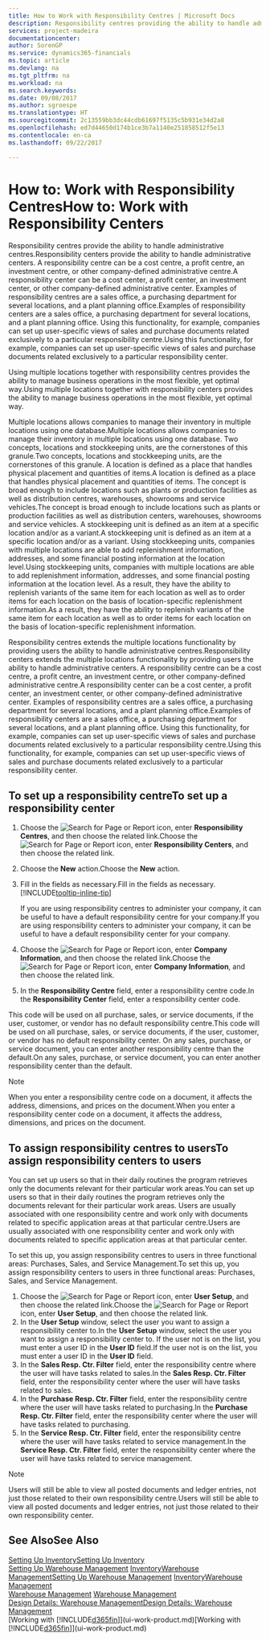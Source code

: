 ```yaml
---
title: How to Work with Responsibility Centres | Microsoft Docs
description: Responsibility centres providing the ability to handle administrative centres. A responsibility centre can be a cost centre, a profit centre, an investment centre, or other company-defined administrative centre.
services: project-madeira
documentationcenter: 
author: SorenGP
ms.service: dynamics365-financials
ms.topic: article
ms.devlang: na
ms.tgt_pltfrm: na
ms.workload: na
ms.search.keywords: 
ms.date: 09/08/2017
ms.author: sgroespe
ms.translationtype: HT
ms.sourcegitcommit: 2c13559bb3dc44cdb61697f5135c5b931e34d2a8
ms.openlocfilehash: ed7d44650d174b1ce3b7a1140e251858512f5e13
ms.contentlocale: en-ca
ms.lasthandoff: 09/22/2017

---
```

# <a name="how-to-work-with-responsibility-centers"></a><span data-ttu-id="b5076-104">How to: Work with Responsibility Centres</span><span class="sxs-lookup"><span data-stu-id="b5076-104">How to: Work with Responsibility Centers</span></span>
<span data-ttu-id="b5076-105">Responsibility centres provide the ability to handle administrative centres.</span><span class="sxs-lookup"><span data-stu-id="b5076-105">Responsibility centers provide the ability to handle administrative centers.</span></span> <span data-ttu-id="b5076-106">A responsibility centre can be a cost centre, a profit centre, an investment centre, or other company-defined administrative centre.</span><span class="sxs-lookup"><span data-stu-id="b5076-106">A responsibility center can be a cost center, a profit center, an investment center, or other company-defined administrative center.</span></span> <span data-ttu-id="b5076-107">Examples of responsibility centres are a sales office, a purchasing department for several locations, and a plant planning office.</span><span class="sxs-lookup"><span data-stu-id="b5076-107">Examples of responsibility centers are a sales office, a purchasing department for several locations, and a plant planning office.</span></span> <span data-ttu-id="b5076-108">Using this functionality, for example, companies can set up user-specific views of sales and purchase documents related exclusively to a particular responsibility centre.</span><span class="sxs-lookup"><span data-stu-id="b5076-108">Using this functionality, for example, companies can set up user-specific views of sales and purchase documents related exclusively to a particular responsibility center.</span></span>  

<span data-ttu-id="b5076-109">Using multiple locations together with responsibility centres provides the ability to manage business operations in the most flexible, yet optimal way.</span><span class="sxs-lookup"><span data-stu-id="b5076-109">Using multiple locations together with responsibility centers provides the ability to manage business operations in the most flexible, yet optimal way.</span></span>

<span data-ttu-id="b5076-110">Multiple locations allows companies to manage their inventory in multiple locations using one database.</span><span class="sxs-lookup"><span data-stu-id="b5076-110">Multiple locations allows companies to manage their inventory in multiple locations using one database.</span></span> <span data-ttu-id="b5076-111">Two concepts, locations and stockkeeping units, are the cornerstones of this granule.</span><span class="sxs-lookup"><span data-stu-id="b5076-111">Two concepts, locations and stockkeeping units, are the cornerstones of this granule.</span></span> <span data-ttu-id="b5076-112">A location is defined as a place that handles physical placement and quantities of items.</span><span class="sxs-lookup"><span data-stu-id="b5076-112">A location is defined as a place that handles physical placement and quantities of items.</span></span> <span data-ttu-id="b5076-113">The concept is broad enough to include locations such as plants or production facilities as well as distribution centres, warehouses, showrooms and service vehicles.</span><span class="sxs-lookup"><span data-stu-id="b5076-113">The concept is broad enough to include locations such as plants or production facilities as well as distribution centers, warehouses, showrooms and service vehicles.</span></span> <span data-ttu-id="b5076-114">A stockkeeping unit is defined as an item at a specific location and/or as a variant.</span><span class="sxs-lookup"><span data-stu-id="b5076-114">A stockkeeping unit is defined as an item at a specific location and/or as a variant.</span></span> <span data-ttu-id="b5076-115">Using stockkeeping units, companies with multiple locations are able to add replenishment information, addresses, and some financial posting information at the location level.</span><span class="sxs-lookup"><span data-stu-id="b5076-115">Using stockkeeping units, companies with multiple locations are able to add replenishment information, addresses, and some financial posting information at the location level.</span></span> <span data-ttu-id="b5076-116">As a result, they have the ability to replenish variants of the same item for each location as well as to order items for each location on the basis of location-specific replenishment information.</span><span class="sxs-lookup"><span data-stu-id="b5076-116">As a result, they have the ability to replenish variants of the same item for each location as well as to order items for each location on the basis of location-specific replenishment information.</span></span>  

<span data-ttu-id="b5076-117">Responsibility centres extends the multiple locations functionality by providing users the ability to handle administrative centres.</span><span class="sxs-lookup"><span data-stu-id="b5076-117">Responsibility centers extends the multiple locations functionality by providing users the ability to handle administrative centers.</span></span> <span data-ttu-id="b5076-118">A responsibility centre can be a cost centre, a profit centre, an investment centre, or other company-defined administrative centre.</span><span class="sxs-lookup"><span data-stu-id="b5076-118">A responsibility center can be a cost center, a profit center, an investment center, or other company-defined administrative center.</span></span> <span data-ttu-id="b5076-119">Examples of responsibility centres are a sales office, a purchasing department for several locations, and a plant planning office.</span><span class="sxs-lookup"><span data-stu-id="b5076-119">Examples of responsibility centers are a sales office, a purchasing department for several locations, and a plant planning office.</span></span> <span data-ttu-id="b5076-120">Using this functionality, for example, companies can set up user-specific views of sales and purchase documents related exclusively to a particular responsibility centre.</span><span class="sxs-lookup"><span data-stu-id="b5076-120">Using this functionality, for example, companies can set up user-specific views of sales and purchase documents related exclusively to a particular responsibility center.</span></span>

## <a name="to-set-up-a-responsibility-center"></a><span data-ttu-id="b5076-121">To set up a responsibility centre</span><span class="sxs-lookup"><span data-stu-id="b5076-121">To set up a responsibility center</span></span>  
1.  <span data-ttu-id="b5076-122">Choose the ![Search for Page or Report](media/ui-search/search_small.png "Search for Page or Report icon") icon, enter **Responsibility Centres**, and then choose the related link.</span><span class="sxs-lookup"><span data-stu-id="b5076-122">Choose the ![Search for Page or Report](media/ui-search/search_small.png "Search for Page or Report icon") icon, enter **Responsibility Centers**, and then choose the related link.</span></span>  
2.  <span data-ttu-id="b5076-123">Choose the **New** action.</span><span class="sxs-lookup"><span data-stu-id="b5076-123">Choose the **New** action.</span></span>  
3.  <span data-ttu-id="b5076-124">Fill in the fields as necessary.</span><span class="sxs-lookup"><span data-stu-id="b5076-124">Fill in the fields as necessary.</span></span> [!INCLUDE[tooltip-inline-tip](includes/tooltip-inline-tip_md.md)]  

    <span data-ttu-id="b5076-125">If you are using responsibility centres to administer your company, it can be useful to have a default responsibility centre for your company.</span><span class="sxs-lookup"><span data-stu-id="b5076-125">If you are using responsibility centers to administer your company, it can be useful to have a default responsibility center for your company.</span></span>
4. <span data-ttu-id="b5076-126">Choose the ![Search for Page or Report](media/ui-search/search_small.png "Search for Page or Report icon") icon, enter **Company Information**, and then choose the related link.</span><span class="sxs-lookup"><span data-stu-id="b5076-126">Choose the ![Search for Page or Report](media/ui-search/search_small.png "Search for Page or Report icon") icon, enter **Company Information**, and then choose the related link.</span></span>
5. <span data-ttu-id="b5076-127">In the **Responsibility Centre** field, enter a responsibility centre code.</span><span class="sxs-lookup"><span data-stu-id="b5076-127">In the **Responsibility Center** field, enter a responsibility center code.</span></span>

<span data-ttu-id="b5076-128">This code will be used on all purchase, sales, or service documents, if the user, customer, or vendor has no default responsibility centre.</span><span class="sxs-lookup"><span data-stu-id="b5076-128">This code will be used on all purchase, sales, or service documents, if the user, customer, or vendor has no default responsibility center.</span></span> <span data-ttu-id="b5076-129">On any sales, purchase, or service document, you can enter another responsibility centre than the default.</span><span class="sxs-lookup"><span data-stu-id="b5076-129">On any sales, purchase, or service document, you can enter another responsibility center than the default.</span></span>

> [!NOTE]  
>  <span data-ttu-id="b5076-130">When you enter a responsibility centre code on a document, it affects the address, dimensions, and prices on the document.</span><span class="sxs-lookup"><span data-stu-id="b5076-130">When you enter a responsibility center code on a document, it affects the address, dimensions, and prices on the document.</span></span>  

## <a name="to-assign-responsibility-centers-to-users"></a><span data-ttu-id="b5076-131">To assign responsibility centres to users</span><span class="sxs-lookup"><span data-stu-id="b5076-131">To assign responsibility centers to users</span></span>  
<span data-ttu-id="b5076-132">You can set up users so that in their daily routines the program retrieves only the documents relevant for their particular work areas.</span><span class="sxs-lookup"><span data-stu-id="b5076-132">You can set up users so that in their daily routines the program retrieves only the documents relevant for their particular work areas.</span></span> <span data-ttu-id="b5076-133">Users are usually associated with one responsibility centre and work only with documents related to specific application areas at that particular centre.</span><span class="sxs-lookup"><span data-stu-id="b5076-133">Users are usually associated with one responsibility center and work only with documents related to specific application areas at that particular center.</span></span>  

<span data-ttu-id="b5076-134">To set this up, you assign responsibility centres to users in three functional areas: Purchases, Sales, and Service Management.</span><span class="sxs-lookup"><span data-stu-id="b5076-134">To set this up, you assign responsibility centers to users in three functional areas: Purchases, Sales, and Service Management.</span></span>  

1.  <span data-ttu-id="b5076-135">Choose the ![Search for Page or Report](media/ui-search/search_small.png "Search for Page or Report icon") icon, enter **User Setup**, and then choose the related link.</span><span class="sxs-lookup"><span data-stu-id="b5076-135">Choose the ![Search for Page or Report](media/ui-search/search_small.png "Search for Page or Report icon") icon, enter **User Setup**, and then choose the related link.</span></span>  
2.  <span data-ttu-id="b5076-136">In the **User Setup** window, select the user you want to assign a responsibility center to.</span><span class="sxs-lookup"><span data-stu-id="b5076-136">In the **User Setup** window, select the user you want to assign a responsibility center to.</span></span> <span data-ttu-id="b5076-137">If the user not is on the list, you must enter a user ID in the **User ID** field.</span><span class="sxs-lookup"><span data-stu-id="b5076-137">If the user not is on the list, you must enter a user ID in the **User ID** field.</span></span>  
3.  <span data-ttu-id="b5076-138">In the **Sales Resp. Ctr. Filter** field, enter the responsibility centre where the user will have tasks related to sales.</span><span class="sxs-lookup"><span data-stu-id="b5076-138">In the **Sales Resp. Ctr. Filter** field, enter the responsibility center where the user will have tasks related to sales.</span></span>  
4.  <span data-ttu-id="b5076-139">In the **Purchase Resp. Ctr. Filter** field, enter the responsibility centre where the user will have tasks related to purchasing.</span><span class="sxs-lookup"><span data-stu-id="b5076-139">In the **Purchase Resp. Ctr. Filter** field, enter the responsibility center where the user will have tasks related to purchasing.</span></span>  
5.  <span data-ttu-id="b5076-140">In the **Service Resp. Ctr. Filter** field, enter the responsibility centre where the user will have tasks related to service management.</span><span class="sxs-lookup"><span data-stu-id="b5076-140">In the **Service Resp. Ctr. Filter** field, enter the responsibility center where the user will have tasks related to service management.</span></span>  

> [!NOTE]  
>  <span data-ttu-id="b5076-141">Users will still be able to view all posted documents and ledger entries, not just those related to their own responsibility centre.</span><span class="sxs-lookup"><span data-stu-id="b5076-141">Users will still be able to view all posted documents and ledger entries, not just those related to their own responsibility center.</span></span>

## <a name="see-also"></a><span data-ttu-id="b5076-142">See Also</span><span class="sxs-lookup"><span data-stu-id="b5076-142">See Also</span></span>  
[<span data-ttu-id="b5076-143">Setting Up Inventory</span><span class="sxs-lookup"><span data-stu-id="b5076-143">Setting Up Inventory</span></span>](inventory-setup-inventory.md)  
<span data-ttu-id="b5076-144">[Setting Up Warehouse Management](warehouse-setup-warehouse.md)
[Inventory](inventory-manage-inventory.md)[Warehouse Management](warehouse-manage-warehouse.md)</span><span class="sxs-lookup"><span data-stu-id="b5076-144">[Setting Up Warehouse Management](warehouse-setup-warehouse.md)
[Inventory](inventory-manage-inventory.md)[Warehouse Management](warehouse-manage-warehouse.md)</span></span>  
<span data-ttu-id="b5076-145">[Warehouse Management](warehouse-manage-warehouse.md)  </span><span class="sxs-lookup"><span data-stu-id="b5076-145">[Warehouse Management](warehouse-manage-warehouse.md)  </span></span>  
[<span data-ttu-id="b5076-146">Design Details: Warehouse Management</span><span class="sxs-lookup"><span data-stu-id="b5076-146">Design Details: Warehouse Management</span></span>](design-details-warehouse-management.md)  
<span data-ttu-id="b5076-147">[Working with [!INCLUDE[d365fin](includes/d365fin_md.md)]](ui-work-product.md)</span><span class="sxs-lookup"><span data-stu-id="b5076-147">[Working with [!INCLUDE[d365fin](includes/d365fin_md.md)]](ui-work-product.md)</span></span>

